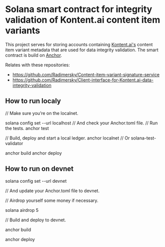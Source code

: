 # Solana smart contract for integrity validation of Kontent.ai content item variants

This project serves for storing accounts containing [Kontent.ai's](https://kontent.ai/) content item variant metadata that are used for data integrity validation. The smart contract is build on [Anchor](https://www.anchor-lang.com/).

Relates with these repositories:
- https://github.com/Radimersky/Content-item-variant-signature-service
- https://github.com/Radimersky/Client-interface-for-Kontent.ai-data-integrity-validation

## How to run localy

// Make sure you’re on the localnet.

solana config set --url localhost
// And check your Anchor.toml file.
// Run the tests.
anchor test

// Build, deploy and start a local ledger.
anchor localnet
// Or
solana-test-validator

anchor build
anchor deploy

## How to run on devnet

solana config set --url devnet

// And update your Anchor.toml file to devnet.

// Airdrop yourself some money if necessary.

solana airdrop 5

// Build and deploy to devnet.

anchor build

anchor deploy
